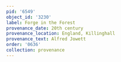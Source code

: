 ```yaml
---
pid: '6549'
object_id: '3230'
label: Forge in the Forest
provenance_date: 20th century
provenance_location: England, Killinghall
provenance_text: Alfred Jowett
order: '0636'
collection: provenance
---
```

